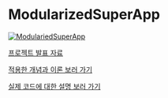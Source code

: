 # ModularizedSuperApp
[![ModulariedSuperApp](https://github.com/chansooo/ModularizedSuperApp/actions/workflows/sample.yml/badge.svg?branch=github-action-%EC%A0%81%EC%9A%A9)](https://github.com/chansooo/ModularizedSuperApp/actions/workflows/sample.yml)

[프로젝트 발표 자료](https://github.com/chansooo/ModularizedSuperApp/blob/main/%E1%84%87%E1%85%A1%E1%86%AF%E1%84%91%E1%85%AD%E1%84%8C%E1%85%A1%E1%84%85%E1%85%AD.pdf)

[적용한 개념과 이론 보러 가기](https://ios-chansoo.tistory.com/8)

[실제 코드에 대한 설명 보러 가기](https://ios-chansoo.tistory.com/9)
